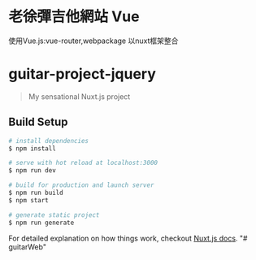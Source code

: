 # 老徐彈吉他網站 Vue
使用Vue.js:vue-router,webpackage
以nuxt框架整合

# guitar-project-jquery

> My sensational Nuxt.js project

## Build Setup

``` bash
# install dependencies
$ npm install

# serve with hot reload at localhost:3000
$ npm run dev

# build for production and launch server
$ npm run build
$ npm start

# generate static project
$ npm run generate
```

For detailed explanation on how things work, checkout [Nuxt.js docs](https://nuxtjs.org).
"# guitarWeb" 
